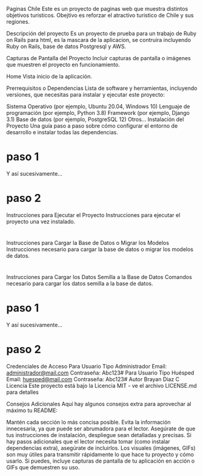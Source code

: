 Paginas Chile
Este es un proyecto de paginas web que muestra distintos objetivos turisticos.
Obejtivo es reforzar el atractivo turistico de Chile y sus regiones.

Descripción del proyecto
Es un proyecto de prueba para un trabajo de Ruby on Rails para html, es la mascara de la aplicacion,
se contruira incluyendo Ruby on Rails, base de datos Postgresql y AWS.

Capturas de Pantalla del Proyecto
Incluir capturas de pantalla o imágenes que muestren el proyecto en funcionamiento.

Home Vista inicio de la aplicación.

Prerrequisitos o Dependencias
Lista de software y herramientas, incluyendo versiones, que necesitas para instalar y ejecutar este proyecto:

Sistema Operativo (por ejemplo, Ubuntu 20.04, Windows 10)
Lenguaje de programación (por ejemplo, Python 3.8)
Framework (por ejemplo, Django 3.1)
Base de datos (por ejemplo, PostgreSQL 12)
Otros...
Instalación del Proyecto
Una guía paso a paso sobre cómo configurar el entorno de desarrollo e instalar todas las dependencias.

# paso 1
Y así sucesivamente...

# paso 2
Instrucciones para Ejecutar el Proyecto
Instrucciones para ejecutar el proyecto una vez instalado.

#
Instrucciones para Cargar la Base de Datos o Migrar los Modelos
Instrucciones necesario para cargar la base de datos o migrar los modelos de datos.

#
Instrucciones para Cargar los Datos Semilla a la Base de Datos
Comandos necesario para cargar los datos semilla a la base de datos.

# paso 1
Y así sucesivamente...

# paso 2
Credenciales de Acceso
Para Usuario Tipo Administrador
Email: administrador@mail.com
Contraseña: Abc123#
Para Usuario Tipo Huésped
Email: huesped@mail.com
Contraseña: Abc123#
Autor
Brayan Diaz C
Licencia
Este proyecto está bajo la Licencia MIT - ve el archivo LICENSE.md para detalles

Consejos Adicionales
Aquí hay algunos consejos extra para aprovechar al máximo tu README:

Mantén cada sección lo más concisa posible. Evita la información innecesaria, ya que puede ser abrumadora para el lector.
Asegúrate de que tus instrucciones de instalación, despliegue sean detalladas y precisas. Si hay pasos adicionales que el lector necesita tomar (como instalar dependencias extra), asegúrate de incluirlos.
Los visuales (imágenes, GIFs) son muy útiles para transmitir rápidamente lo que hace tu proyecto y cómo usarlo. Si puedes, incluye capturas de pantalla de tu aplicación en acción o GIFs que demuestren su uso.
